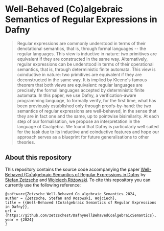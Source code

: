 # Well-Behaved (Co)algebraic Semantics of Regular Expressions in Dafny
> Regular expressions are commonly understood in terms of their denotational semantics, that is, through formal languages -- the regular languages. This view is inductive in nature: two primitives are equivalent if they are constructed in the same way. Alternatively, regular expressions can be understood in terms of their operational semantics, that is, through deterministic finite automata. This view is coinductive in nature: two primitives are equivalent if they are deconstructed in the same way. It is implied by Kleene's famous theorem that both views are equivalent: regular languages are precisely the formal languages accepted by deterministic finite automata. In this paper, we use Dafny, a verification-aware programming language, to formally verify, for the first time, what has been previously established only through proofs-by-hand: the two semantics of regular expressions are well-behaved, in the sense that they are in fact one and the same, up to pointwise bisimilarity. At each step of our formalisation, we propose an interpretation in the language of Coalgebra. We found that Dafny is particularly well suited for the task due to its inductive and coinductive features and hope our approach serves as a blueprint for future generalisations to other theories.

## About this repository

This repository contains the source code accompanying the paper [Well-Behaved (Co)algebraic Semantics of Regular Expressions in Dafny](https://link.springer.com/chapter/10.1007/978-3-031-77019-7_3) by [Stefan Zetzsche](https://zetzsche.st) and [Wojciech Różowski](https://wkrozowski.github.io/). To cite this repository you can currently use the following reference:
```  
@software{Zetzsche_Well-Behaved_Co_algebraic_Semantics_2024,
author = {Zetzsche, Stefan and Rozowski, Wojciech},
title = {{Well-Behaved (Co)algebraic Semantics of Regular Expressions in Dafny}},
url = {https://github.com/zetzschest/DafnyWellBehavedCoalgebraicSemantics},
year = {2024}
}
```